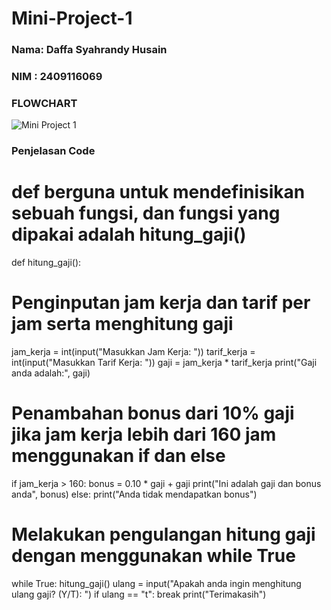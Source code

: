 # Mini-Project-1
### Nama: Daffa Syahrandy Husain
### NIM : 2409116069

### FLOWCHART
![Mini Project 1](https://github.com/user-attachments/assets/2c550463-60fa-42f4-aa5c-a1c8f1102952)

### Penjelasan Code 
# def berguna untuk mendefinisikan sebuah fungsi, dan fungsi yang dipakai adalah hitung_gaji()
def hitung_gaji():

# Penginputan jam kerja dan tarif per jam serta menghitung gaji
jam_kerja = int(input("Masukkan Jam Kerja: "))
tarif_kerja = int(input("Masukkan Tarif Kerja: "))
gaji = jam_kerja * tarif_kerja
print("Gaji anda adalah:", gaji)

# Penambahan bonus dari 10% gaji jika jam kerja lebih dari 160 jam menggunakan if dan else
if jam_kerja > 160:
bonus = 0.10 * gaji + gaji
print("Ini adalah gaji dan bonus anda", bonus)
else:
print("Anda tidak mendapatkan bonus")

# Melakukan pengulangan hitung gaji dengan menggunakan while True
while True:
hitung_gaji()
ulang = input("Apakah anda ingin menghitung ulang gaji? (Y/T): ")
if ulang == "t":
break
print("Terimakasih")

